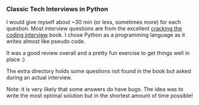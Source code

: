 ### Classic Tech Interviews in Python

I would give myself about ~30 min (or less, sometimes more) for each question.
Most interview questions are from the excellent [cracking the coding
interview][0] book. I chose Python as a programming language as it writes
almost like pseudo code.

It was a good review overall and a pretty fun exercise to get things well in
place :)

The extra directory holds some questions not found in the book but asked
during an actual interview.

Note: it is very likely that some answers do have bugs. The idea was to
write the most optimal solution but in the shortest amount of time possible!

[0]: http://www.amazon.com/Cracking-Coding-Interview-Programming-Questions/dp/098478280X
